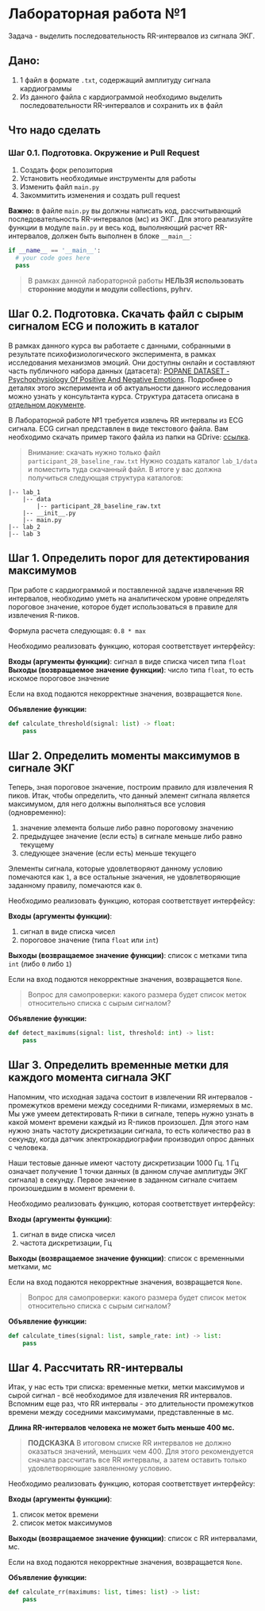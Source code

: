 # Лабораторная работа №1 

Задача - выделить последовательность RR-интервалов из сигнала ЭКГ.

## Дано:

1. 1 файл в формате `.txt`, содержащий амплитуду сигнала кардиограммы
2. Из данного файла с кардиограммой необходимо выделить последовательности RR-интервалов и 
   сохранить их в файл

## Что надо сделать

### Шаг 0.1. Подготовка. Окружение и Pull Request

1. Создать форк репозитория
1. Установить необходимые инструменты для работы
1. Изменить файл `main.py`
1. Закоммитить изменения и создать pull request

**Важно:** в файле `main.py` вы должны написать код, рассчитывающий последовательность RR-интервалов (мс) из ЭКГ.
Для этого реализуйте функции в модуле `main.py` и весь код, 
выполняющий расчет RR-интервалов, должен быть выполнен в блоке `__main__`:

```py
if __name__ == '__main__':
  # your code goes here
  pass
 ```

> В рамках данной лабораторной работы **НЕЛЬЗЯ использовать сторонние модули и модули
> collections, pyhrv.**

## Шаг 0.2. Подготовка. Скачать файл с сырым сигналом ECG и положить в каталог

В рамках данного курса вы работаете с данными, собранными
в результате психофизиологического эксперимента, в рамках исследования механизмов эмоций. Они доступны
онлайн и составляют часть публичного набора данных (датасета): 
[POPANE DATASET - Psychophysiology Of Positive And Negative Emotions](https://osf.io/94bpx/).
Подробнее о деталях этого эксперимента и об актуальности данного
исследования можно узнать у консультанта курса. Структура датасета описана в 
[отдельном документе](../docs/data.md).

В Лабораторной работе №1 требуется извлечь RR интервалы из ECG сигнала. ECG сигнал
представлен в виде текстового файла. Вам необходимо скачать пример такого файла
из папки на GDrive: [ссылка](https://drive.google.com/drive/folders/1RkT5XnM7kEpnzYP8gPuPStZRIuONQIzv?usp=sharing). 

> Внимание: скачать нужно только файл `participant_28_baseline_raw.txt`
Нужно создать каталог `lab_1/data` и поместить туда скачанный файл. В итоге у вас 
должна получиться следующая структура каталогов:

```
|-- lab_1
    |-- data
        |-- participant_28_baseline_raw.txt
    |-- __init__.py
    |-- main.py
|-- lab_2
|-- lab 3
```


## Шаг 1. Определить порог для детектирования максимумов

При работе с кардиограммой и поставленной задаче извлечения RR интервалов, необходимо уметь
на аналитическом уровне определять пороговое значение, которое будет использоваться в правиле для
извлечения R-пиков.

Формула расчета следующая: `0.8 * max`

Необходимо реализовать функцию, которая соответствует интерфейсу:

**Входы (аргументы функции)**: сигнал в виде списка чисел типа `float`
**Выходы (возвращаемое значение функции)**: число типа `float`, то есть искомое пороговое значение

Если на вход подаются некорректные значения, возвращается `None`.


**Объявление функции:** 

```py
def calculate_threshold(signal: list) -> float:
    pass
```


## Шаг 2. Определить моменты максимумов в сигнале ЭКГ

Теперь, зная пороговое значение, построим правило для извлечения R пиков. Итак, чтобы определить, что данный 
элемент сигнала является максимумом, для него должны выполняться все условия (одновременно): 

1. значение элемента больше либо равно пороговому значению
2. предыдущее значение (если есть) в сигнале меньше либо равно текущему 
3. следующее значение (если есть) меньше текущего

Элементы сигнала, которые удовлетворяют данному условию помечаются как `1`, а все остальные значения, не удовлетворяющие
заданному правилу, помечаются как `0`.

Необходимо реализовать функцию, которая соответствует интерфейсу:

**Входы (аргументы функции)**: 

1. сигнал в виде списка чисел
1. пороговое значение (типа `float` или `int`)

**Выходы (возвращаемое значение функции)**: список с метками типа `int` (либо `0` либо `1`)

Если на вход подаются некорректные значения, возвращается `None`.

> Вопрос для самопроверки: какого размера будет список меток относительно списка с сырым сигналом?


**Объявление функции:** 

```py
def detect_maximums(signal: list, threshold: int) -> list:
    pass
```

## Шаг 3. Определить временные метки для каждого момента сигнала ЭКГ

Напомним, что исходная задача состоит в извлечении RR интервалов - промежутков времени между 
соседними R-пиками, измеряемых в мс. Мы уже умеем детектировать R-пики в сигнале, теперь нужно узнать в какой
момент времени каждый из R-пиков произошел. Для этого нам нужно знать частоту дискретизации сигнала,
то есть количество раз в секунду, когда датчик электрокардиографии производил опрос данных с человека.

Наши тестовые данные имеют частоту дискретизации 1000 Гц. 1 Гц означает получение 1 точки данных 
(в данном случае амплитуды ЭКГ сигнала) в секунду. Первое значение в заданном сигнале считаем 
произошедшим в момент времени `0`.

Необходимо реализовать функцию, которая соответствует интерфейсу:

**Входы (аргументы функции)**: 

1. сигнал в виде списка чисел
1. частота дискретизации, Гц

**Выходы (возвращаемое значение функции)**: список с временными метками, мс

Если на вход подаются некорректные значения, возвращается `None`.

> Вопрос для самопроверки: какого размера будет список меток относительно списка с сырым сигналом?


**Объявление функции:** 

```py
def calculate_times(signal: list, sample_rate: int) -> list:
    pass
```

## Шаг 4. Рассчитать RR-интервалы

Итак, у нас есть три списка: временные метки, метки максимумов и сырой сигнал - всё 
необходимое для извлечения RR интервалов. Вспомним еще раз, что RR интервалы - это
длительности промежутков времени между соседними максимумами, представленные в мс.

**Длина RR-интервалов человека не может быть меньше 400 мс.**

> **ПОДСКАЗКА** В итоговом списке RR интервалов не должно оказаться значений, меньших чем 400.
> Для этого рекомендуется сначала рассчитать все RR интервалы, а затем оставить только
> удовлетворяющие заявленному условию.

Необходимо реализовать функцию, которая соответствует интерфейсу:

**Входы (аргументы функции)**: 

1. список меток времени
1. список меток максимумов

**Выходы (возвращаемое значение функции)**: список с RR интервалами, мс.

Если на вход подаются некорректные значения, возвращается `None`.

**Объявление функции:** 

```py
def calculate_rr(maximums: list, times: list) -> list:
    pass
```
